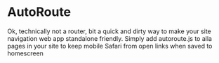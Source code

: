 # AutoRoute
Ok, technically not a router, bit a quick and dirty way to make your site navigation web app standalone friendly.
Simply add autoroute.js to alla pages in your site to keep mobile Safari from open links when saved to homescreen
